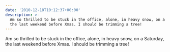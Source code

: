 ```yaml
---
date: '2010-12-18T10:12:37+00:00'
description: >-
  Am so thrilled to be stuck in the office, alone, in heavy snow, on a Saturday,
  the last weekend before Xmas. I should be trimming a tree!
---
```

Am so thrilled to be stuck in the office, alone, in heavy snow, on a Saturday, the last weekend before Xmas. I should be trimming a tree!
